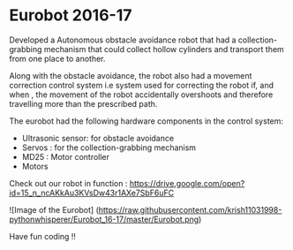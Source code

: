 # Eurobot 2016-17

Developed a Autonomous obstacle avoidance robot that had a collection-grabbing mechanism that could collect hollow cylinders and transport them from one place to another.

Along with the obstacle avoidance, the robot also had a movement correction control system  i.e system used for correcting the robot if, and when , the movement of  the robot accidentally overshoots and therefore travelling more than the prescribed path.

The eurobot had the following hardware components in the control system:
* Ultrasonic sensor: for obstacle avoidance
* Servos : for the collection-grabbing mechanism 
* MD25 : Motor controller
* Motors

Check out our robot in function : https://drive.google.com/open?id=15_n_ncAKkAu3KVsDw43r1AXe7SbF6uFC

![Image of the Eurobot]
(https://raw.githubusercontent.com/krish11031998-pythonwhisperer/Eurobot_16-17/master/Eurobot.png)

Have fun coding !!
